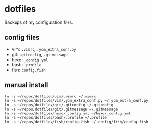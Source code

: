 dotfiles
========

Backups of my configuration files.

config files
--------
- vim: `.vimrc`, `.ycm_extra_conf.py`  
- git: `.gitconfig`, `.gitmessage`
- hexo: `_config.yml`
- bash: `.profile`
- fish: `config.fish`

manual install
--------
    ln -s ~/repos/dotfiles/vim/.vimrc ~/.vimrc
    ln -s ~/repos/dotfiles/vim/.ycm_extra_conf.py ~/.ycm_extra_conf.py
    ln -s ~/repos/dotfiles/git/.gitconfig ~/.gitconfig
    ln -s ~/repos/dotfiles/git/.gitmessage ~/.gitmessage
    ln -s ~/repos/dotfiles/hexo/_config.yml ~/hexo/_config.yml
    ln -s ~/repos/dotfiles/bash/.profile ~/.profile
    ln -s ~/repos/dotfiles/fish/config.fish ~/.config/fish/config.fish
